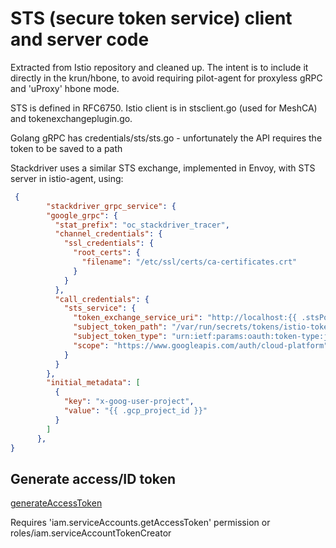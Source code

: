 # STS  (secure token service) client and server code

Extracted from Istio repository and cleaned up. The intent is to include it directly in the krun/hbone, to avoid
requiring pilot-agent for proxyless gRPC and 'uProxy' hbone mode.

STS is defined in RFC6750. Istio client is in stsclient.go (used for MeshCA) and tokenexchangeplugin.go.

Golang gRPC has credentials/sts/sts.go - unfortunately the API requires the token to be saved to a path

Stackdriver uses a similar STS exchange, implemented in Envoy, with STS server in istio-agent, using:

```json
 {
        "stackdriver_grpc_service": {
        "google_grpc": {
          "stat_prefix": "oc_stackdriver_tracer",
          "channel_credentials": {
            "ssl_credentials": {
              "root_certs": {
                "filename": "/etc/ssl/certs/ca-certificates.crt"
              }
            }
          },
          "call_credentials": {
            "sts_service": {
              "token_exchange_service_uri": "http://localhost:{{ .stsPort }}/token",
              "subject_token_path": "/var/run/secrets/tokens/istio-token",
              "subject_token_type": "urn:ietf:params:oauth:token-type:jwt",
              "scope": "https://www.googleapis.com/auth/cloud-platform",
            }
          }
        },
        "initial_metadata": [
          {
            "key": "x-goog-user-project",
            "value": "{{ .gcp_project_id }}"
          }
        ]
      },
}
```

## Generate access/ID token

[generateAccessToken](https://cloud.google.com/iam/docs/reference/credentials/rest/v1/projects.serviceAccounts/generateAccessToken)

Requires 'iam.serviceAccounts.getAccessToken' permission or roles/iam.serviceAccountTokenCreator
